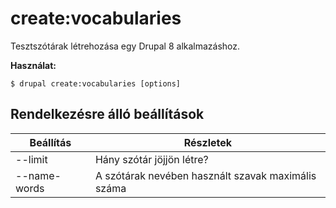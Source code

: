 # create:vocabularies
Tesztszótárak létrehozása egy Drupal 8 alkalmazáshoz.

**Használat:**
```
$ drupal create:vocabularies [options] 
```

## Rendelkezésre álló beállítások
Beállítás | Részletek
-------|-------------
--limit | Hány szótár jöjjön létre?
--name-words | A szótárak nevében használt szavak maximális száma
